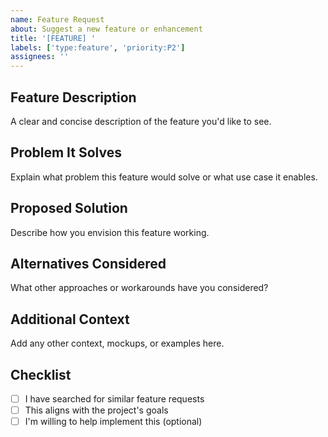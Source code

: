 ```yaml
---
name: Feature Request
about: Suggest a new feature or enhancement
title: '[FEATURE] '
labels: ['type:feature', 'priority:P2']
assignees: ''
---
```


## Feature Description

A clear and concise description of the feature you'd like to see.

## Problem It Solves

Explain what problem this feature would solve or what use case it enables.

## Proposed Solution

Describe how you envision this feature working.

## Alternatives Considered

What other approaches or workarounds have you considered?

## Additional Context

Add any other context, mockups, or examples here.

## Checklist

- [ ] I have searched for similar feature requests
- [ ] This aligns with the project's goals
- [ ] I'm willing to help implement this (optional)
